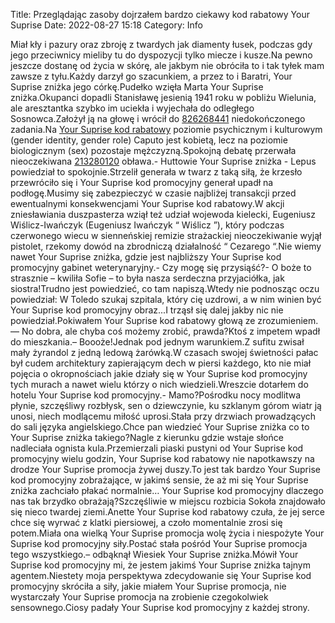 Title: Przeglądając zasoby dojrzałem bardzo ciekawy kod rabatowy Your Suprise
Date: 2022-08-27 15:18
Category: Info

Miał kły i pazury oraz zbroję z twardych jak diamenty łusek, podczas gdy jego przeciwnicy mieliby tu do dyspozycji tylko miecze i kusze.Na pewno jeszcze dostanę od życia w skórę, ale jakbym nie obróciła to i tak tyłek mam zawsze z tyłu.Każdy darzył go szacunkiem, a przez to i Baratri, Your Suprise zniżka jego córkę.Pudełko wzięła Marta Your Suprise zniżka.Okupanci dopadli Stanisławę jesienią 1941 roku w pobliżu Wielunia, ale aresztantka szybko im uciekła i wyjechała do odległego Sosnowca.Założył ją na głowę i wrócił do [826268441](https://telinfo.co/pl/numer/826268441/) niedokończonego zadania.Na [Your Suprise kod rabatowy](https://promki.pl/kody-rabatowe/your-suprise) poziomie psychicznym i kulturowym (gender identity, gender role) Caputo jest kobietą, lecz na poziomie biologicznym (sex) pozostaje mężczyzną.Spokojną debatę przerwała nieoczekiwana [213280120](https://telinfo.co/fr/numero/serie/213/28/01/) obława.- Huttowie Your Suprise zniżka - Lepus powiedział to spokojnie.Strzelił generała w twarz z taką siłą, że krzesło przewróciło się i Your Suprise kod promocyjny generał upadł na podłogę.Musimy się zabezpieczyć w czasie najbliżej transakcji przed ewentualnymi konsekwencjami Your Suprise kod rabatowy.W akcji zniesławiania duszpasterza wziął też udział wojewoda kielecki, Eugeniusz Wiślicz-Iwańczyk (Eugeniusz Iwańczyk “ Wiślicz ”), który podczas czerwonego wiecu w sienneńskiej remizie strażackiej nieoczekiwanie wyjął pistolet, rzekomy dowód na zbrodniczą działalność “ Cezarego “.Nie wiemy nawet Your Suprise zniżka, gdzie jest najbliższy Your Suprise kod promocyjny gabinet weterynaryjny.- Czy mogę się przysiąść?- O boże to strasznie – kwiliła Sofie – to była nasza serdeczna przyjaciółka, jak siostra!Trudno jest powiedzieć, co tam napiszą.Wtedy nie podnosząc oczu powiedział: W Toledo szukaj szpitala, który cię uzdrowi, a w nim winien być Your Suprise kod promocyjny obraz...I trząsł się dalej jakby nic nie powiedział.Pokiwałem Your Suprise kod rabatowy głową ze zrozumieniem.— No dobra, ale chyba coś możemy zrobić, prawda?Ktoś z impetem wpadł do mieszkania.– Boooże!Jednak pod jednym warunkiem.Z sufitu zwisał mały żyrandol z jedną ledową żarówką.W czasach swojej świetności pałac był cudem architektury zapierającym dech w piersi każdego, kto nie miał pojęcia o okropnościach jakie działy się w Your Suprise kod promocyjny tych murach a nawet wielu którzy o nich wiedzieli.Wreszcie dotarłem do hotelu Your Suprise kod promocyjny.- Mamo?Pośrodku nocy modlitwa płynie, szczęśliwy rozbłysk, sen o dziewczynie, ku szklanym górom wiatr ją unosi, niech modlącemu miłość uprosi.Stała przy drzwiach prowadzących do sali języka angielskiego.Chce pan wiedzieć Your Suprise zniżka co to Your Suprise zniżka takiego?Nagle z kierunku gdzie wstaje słońce nadleciała ognista kula.Przemierzali piaski pustyni od Your Suprise kod promocyjny wielu godzin, Your Suprise kod rabatowy nie napotkawszy na drodze Your Suprise promocja żywej duszy.To jest tak bardzo Your Suprise kod promocyjny zobrażające, w jakimś sensie, że aż mi się Your Suprise zniżka zachciało płakać normalnie… Your Suprise kod promocyjny dlaczego nas tak brzydko obrażają?Szczęśliwie w miejscu rozbicia Sokoła znajdowało się nieco twardej ziemi.Anette Your Suprise kod rabatowy czuła, że jej serce chce się wyrwać z klatki piersiowej, a czoło momentalnie zrosi się potem.Miała ona wielką Your Suprise promocja wolę życia i niespożyte Your Suprise kod promocyjny siły.Postać stała pośród Your Suprise promocja tego wszystkiego.– odbąknął Wiesiek Your Suprise zniżka.Mówił Your Suprise kod promocyjny mi, że jestem jakimś Your Suprise zniżka tajnym agentem.Niestety moja perspektywa zdecydowanie się Your Suprise kod promocyjny skróciła a siły, jakie miałem Your Suprise promocja, nie wystarczały Your Suprise promocja na zrobienie czegokolwiek sensownego.Ciosy padały Your Suprise kod promocyjny z każdej strony.
